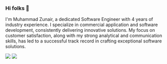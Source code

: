 ### Hi folks 👋

<!--
**zunair-dev/zunair-dev** is a ✨ _special_ ✨ repository because its `README.md` (this file) appears on your GitHub profile.

Here are some ideas to get you started:

- 🔭 I’m currently working on ...
- 🌱 I’m currently learning ...
- 👯 I’m looking to collaborate on ...
- 🤔 I’m looking for help with ...
- 💬 Ask me about ...
- 📫 How to reach me: ...
- 😄 Pronouns: ...
- ⚡ Fun fact: ...
-->
I'm Muhammad Zunair, a dedicated Software Engineer with 4 years of industry experience. I specialize in commercial application and software development, consistently delivering innovative solutions. My focus on customer satisfaction, along with my strong analytical and communication skills, has led to a successful track record in crafting exceptional software solutions.

![](https://komarev.com/ghpvc/?username=your-github-username&style=for-the-badge)
![](https://komarev.com/ghpvc/?username=your-github-username&label=PROFILE+VISITS)

